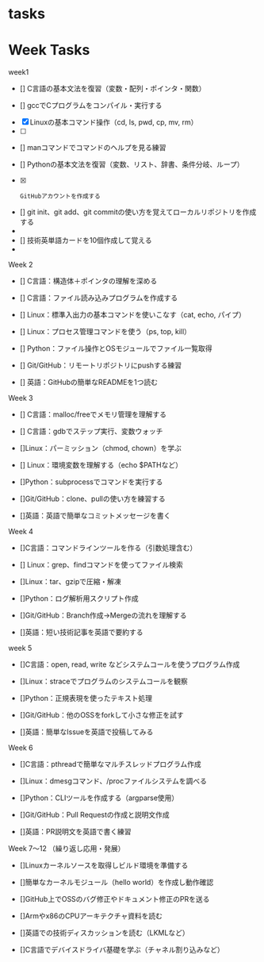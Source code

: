 # tasks
# Week  Tasks

week1
- [] C言語の基本文法を復習（変数・配列・ポインタ・関数）
  
- []  gccでCプログラムをコンパイル・実行する
  
- [x]  Linuxの基本コマンド操作（cd, ls, pwd, cp, mv, rm）
- [ ]  
- []    manコマンドでコマンドのヘルプを見る練習
  
- []    Pythonの基本文法を復習（変数、リスト、辞書、条件分岐、ループ）
  
- [x]     GitHubアカウントを作成する

- []    git init、git add、git commitの使い方を覚えてローカルリポジトリを作成する
- 
- []     技術英単語カードを10個作成して覚える
- 
Week 2

- []  C言語：構造体＋ポインタの理解を深める
  
- [] C言語：ファイル読み込みプログラムを作成する
  
- []  Linux：標準入出力の基本コマンドを使いこなす（cat, echo, パイプ）
  
- []  Linux：プロセス管理コマンドを使う（ps, top, kill）
  
- []  Python：ファイル操作とOSモジュールでファイル一覧取得
  
- []  Git/GitHub：リモートリポジトリにpushする練習
  
- [] 英語：GitHubの簡単なREADMEを1つ読む
  
Week 3

- [] C言語：malloc/freeでメモリ管理を理解する
  
- [] C言語：gdbでステップ実行、変数ウォッチ
  
- []Linux：パーミッション（chmod, chown）を学ぶ
  
- [] Linux：環境変数を理解する（echo $PATHなど）
  
- []Python：subprocessでコマンドを実行する
  
- []Git/GitHub：clone、pullの使い方を練習する
  
- []英語：英語で簡単なコミットメッセージを書く
  
Week 4

- []C言語：コマンドラインツールを作る（引数処理含む）
  
- [] Linux：grep、findコマンドを使ってファイル検索
  
- []Linux：tar、gzipで圧縮・解凍
  
- []Python：ログ解析用スクリプト作成
  
- []Git/GitHub：Branch作成→Mergeの流れを理解する
  
- []英語：短い技術記事を英語で要約する
  
week 5

- []C言語：open, read, write などシステムコールを使うプログラム作成
  
- []Linux：straceでプログラムのシステムコールを観察
  
- []Python：正規表現を使ったテキスト処理
  
- []Git/GitHub：他のOSSをforkして小さな修正を試す
  
- []英語：簡単なIssueを英語で投稿してみる
  
Week 6

- []C言語：pthreadで簡単なマルチスレッドプログラム作成
  
- []Linux：dmesgコマンド、/procファイルシステムを調べる
  
- []Python：CLIツールを作成する（argparse使用）
  
- []Git/GitHub：Pull Requestの作成と説明文作成
  
- []英語：PR説明文を英語で書く練習
  
Week 7〜12 （繰り返し応用・発展）

- []Linuxカーネルソースを取得しビルド環境を準備する
  
- []簡単なカーネルモジュール（hello world）を作成し動作確認

- []GitHub上でOSSのバグ修正やドキュメント修正のPRを送る
  
- []Armやx86のCPUアーキテクチャ資料を読む
  
- []英語での技術ディスカッションを読む（LKMLなど）
  
- []C言語でデバイスドライバ基礎を学ぶ（チャネル割り込みなど）

